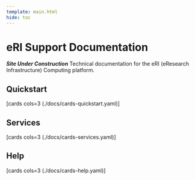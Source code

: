 ```yaml
---
template: main.html
hide: toc
---
```


# eRI Support Documentation

***Site Under Construction***
Technical documentation for the eRI (eResearch Infrastructure) Computing platform.

## Quickstart

[cards cols=3 (./docs/cards-quickstart.yaml)]

## Services

[cards cols=3 (./docs/cards-services.yaml)]

## Help

[cards cols=3 (./docs/cards-help.yaml)]
